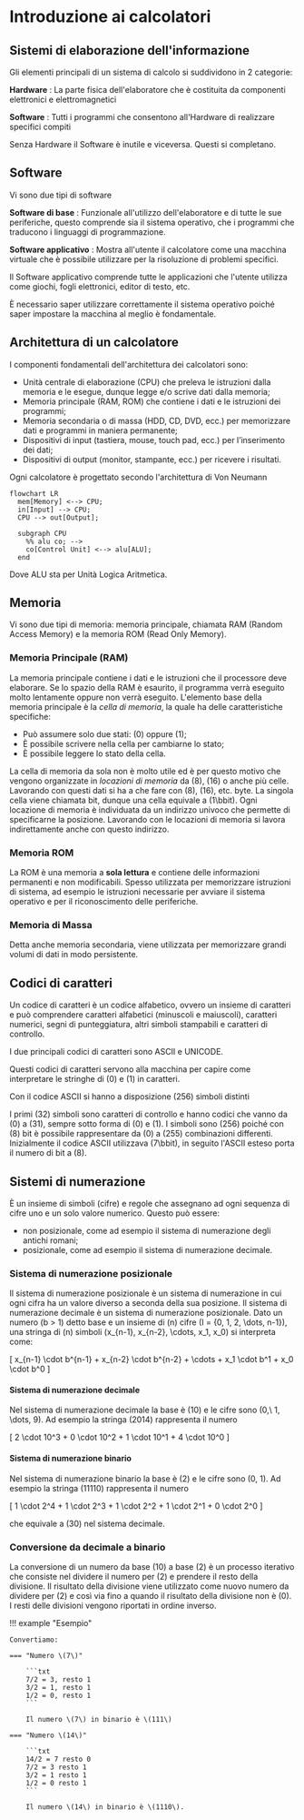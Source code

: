 # Introduzione ai calcolatori

## Sistemi di elaborazione dell'informazione

Gli elementi principali di un sistema di calcolo si suddividono in 2 categorie:

**Hardware**
: La parte fisica dell'elaboratore che è costituita da componenti elettronici e
  elettromagnetici

**Software**
: Tutti i programmi che consentono all'Hardware di realizzare specifici compiti

Senza Hardware il Software è inutile e viceversa. Questi si completano.

## Software

Vi sono due tipi di software

**Software di base**
: Funzionale all'utilizzo dell'elaboratore e di tutte le sue periferiche, questo
  comprende sia il sistema operativo, che i programmi che traducono i linguaggi
  di programmazione.

**Software applicativo**
: Mostra all'utente il calcolatore come una macchina virtuale che è possibile
  utilizzare per la risoluzione di problemi specifici.

Il Software applicativo comprende tutte le applicazioni che l'utente utilizza
come giochi, fogli elettronici, editor di testo, etc.

È necessario saper utilizzare correttamente il sistema operativo poiché saper
impostare la macchina al meglio è fondamentale.

## Architettura di un calcolatore

I componenti fondamentali dell'architettura dei calcolatori sono:

- Unità centrale di elaborazione (CPU) che preleva le istruzioni dalla memoria
  e le esegue, dunque legge e/o scrive dati dalla memoria;
- Memoria principale (RAM, ROM) che contiene i dati e le istruzioni dei
  programmi;
- Memoria secondaria o di massa (HDD, CD, DVD, ecc.) per memorizzare dati e
  programmi in maniera permanente;
- Dispositivi di input (tastiera, mouse, touch pad, ecc.) per l’inserimento dei
  dati;
- Dispositivi di output (monitor, stampante, ecc.) per ricevere i risultati.

Ogni calcolatore è progettato secondo l'architettura di Von Neumann

```mermaid
flowchart LR
  mem[Memory] <--> CPU;
  in[Input] --> CPU;
  CPU --> out[Output];

  subgraph CPU
    %% alu co; -->
    co[Control Unit] <--> alu[ALU];
  end
```

Dove ALU sta per Unità Logica Aritmetica.

## Memoria

Vi sono due tipi di memoria: memoria principale, chiamata RAM (Random Access
Memory) e la memoria ROM (Read Only Memory).

### Memoria Principale (RAM)

La memoria principale contiene i dati e le istruzioni che il processore deve
elaborare. Se lo spazio della RAM è esaurito, il programma verrà eseguito molto
lentamente oppure non verrà eseguito.
L'elemento base della memoria principale è la _cella di memoria_, la quale ha
delle caratteristiche specifiche:

- Può assumere solo due stati: \(0\) oppure \(1\);
- È possibile scrivere nella cella per cambiarne lo stato;
- È possibile leggere lo stato della cella.

La cella di memoria da sola non è molto utile ed è per questo motivo che
vengono organizzate in _locazioni di memoria_ da \(8\), \(16\) o anche più celle.
Lavorando con questi dati si ha a che fare con \(8\), \(16\), etc. byte. La
singola cella viene chiamata bit, dunque una cella equivale a \(1\bbit\).
Ogni locazione di memoria è individuata da un indirizzo univoco che permette di
specificarne la posizione. Lavorando con le locazioni di memoria si lavora
indirettamente anche con questo indirizzo.

### Memoria ROM

La ROM è una memoria a **sola lettura** e contiene delle informazioni permanenti
e non modificabili.
Spesso utilizzata per memorizzare istruzioni di sistema, ad esempio le
istruzioni necessarie per avviare il sistema operativo e per il riconoscimento
delle periferiche.

### Memoria di Massa

Detta anche memoria secondaria, viene utilizzata per memorizzare grandi volumi
di dati in modo persistente.

## Codici di caratteri

Un codice di caratteri è un codice alfabetico, ovvero un insieme di caratteri e
può comprendere caratteri alfabetici (minuscoli e maiuscoli), caratteri numerici,
segni di punteggiatura, altri simboli stampabili e caratteri di controllo.

I due principali codici di caratteri sono ASCII e UNICODE.

Questi codici di caratteri servono alla macchina per capire come interpretare
le stringhe di \(0\) e \(1\) in caratteri.

Con il codice ASCII si hanno a disposizione \(256\) simboli distinti

I primi \(32\) simboli sono caratteri di controllo e hanno codici che vanno da
\(0\) a \(31\), sempre sotto forma di \(0\) e \(1\). I simboli sono \(256\) poiché
con \(8\) bit è possibile rappresentare da \(0\) a \(255\) combinazioni differenti.
Inizialmente il codice ASCII utilizzava \(7\bbit\), in seguito l'ASCII esteso porta
il numero di bit a \(8\).

## Sistemi di numerazione

È un insieme di simboli (cifre) e regole che assegnano ad ogni sequenza di cifre
uno e un solo valore numerico. Questo può essere:

- non posizionale, come ad esempio il sistema di numerazione degli antichi romani;
- posizionale, come ad esempio il sistema di numerazione decimale.

### Sistema di numerazione posizionale

Il sistema di numerazione posizionale è un sistema di numerazione in cui ogni
cifra ha un valore diverso a seconda della sua posizione. Il sistema di
numerazione decimale è un sistema di numerazione posizionale. Dato un numero
\(b > 1\) detto base e un insieme di \(n\) cifre \(I = \{0, 1, 2, \dots, n-1\}\),
una stringa di \(n\) simboli \(x_{n-1}, x_{n-2}, \cdots, x_1, x_0\) si interpreta
come:

\[
    x_{n-1} \cdot b^{n-1} + x_{n-2} \cdot b^{n-2}
                          + \cdots + x_1 \cdot b^1
                          +  x_0 \cdot b^0
\]

#### Sistema di numerazione decimale

Nel sistema di numerazione decimale la base è \(10\) e le cifre sono
\(0,\ 1, \dots, 9\). Ad esempio la stringa \(2014\) rappresenta il numero

\[ 2 \cdot 10^3 + 0 \cdot 10^2 + 1 \cdot 10^1 + 4 \cdot 10^0 \]

#### Sistema di numerazione binario

Nel sistema di numerazione binario la base è \(2\) e le cifre sono \(0, 1\). Ad
esempio la stringa \(11110\) rappresenta il numero

\[ 1 \cdot 2^4 + 1 \cdot 2^3 + 1 \cdot 2^2 + 1 \cdot 2^1 + 0 \cdot 2^0 \]

che equivale a \(30\) nel sistema decimale.

### Conversione da decimale a binario

La conversione di un numero da base \(10\) a base \(2\) è un processo iterativo
che consiste nel dividere il numero per \(2\) e prendere il resto della divisione.
Il risultato della divisione viene utilizzato come nuovo numero da dividere per
\(2\) e così via fino a quando il risultato della divisione non è \(0\). I resti
delle divisioni vengono riportati in ordine inverso.

<!-- markdownlint-disable MD046 -->

!!! example "Esempio"

    Convertiamo:

    === "Numero \(7\)"

        ```txt
        7/2 = 3, resto 1
        3/2 = 1, resto 1
        1/2 = 0, resto 1
        ```

        Il numero \(7\) in binario è \(111\)

    === "Numero \(14\)"

        ```txt
        14/2 = 7 resto 0
        7/2 = 3 resto 1
        3/2 = 1 resto 1
        1/2 = 0 resto 1
        ```

        Il numero \(14\) in binario è \(1110\).

<!-- markdownlint-enable MD046 -->

